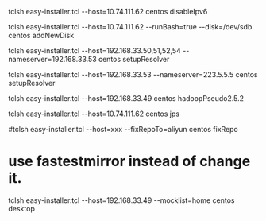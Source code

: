 tclsh easy-installer.tcl --host=10.74.111.62 centos disableIpv6

tclsh easy-installer.tcl --host=10.74.111.62 --runBash=true --disk=/dev/sdb centos addNewDisk

tclsh easy-installer.tcl --host=192.168.33.50,51,52,54 --nameserver=192.168.33.53 centos setupResolver

tclsh easy-installer.tcl --host=192.168.33.53 --nameserver=223.5.5.5 centos setupResolver

tclsh easy-installer.tcl --host=192.168.33.49 centos hadoopPseudo2.5.2

tclsh easy-installer.tcl --host=10.74.111.62 centos jps

#tclsh easy-installer.tcl --host=xxx --fixRepoTo=aliyun centos fixRepo
# use fastestmirror instead of change it.

tclsh easy-installer.tcl --host=192.168.33.49 --mocklist=home centos desktop

